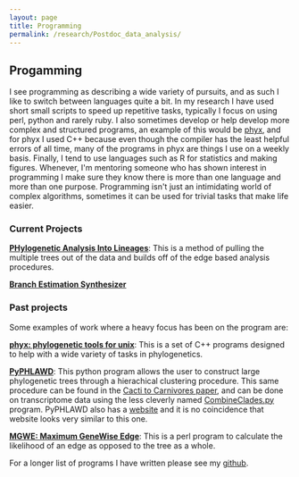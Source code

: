 ```yaml
---
layout: page
title: Programming 
permalink: /research/Postdoc_data_analysis/
---
```


## Progamming

I see programming as describing a wide variety of pursuits, and as such I like to switch between languages quite a bit. In my research I have used short small scripts to speed up repetitive tasks, typically I focus on using perl, python and rarely ruby. I also sometimes develop or help develop more complex and structured programs, an example of this would be [phyx](https://github.com/FePhyFoFum/phyx), and for phyx I used C++ because even though the compiler has the least helpful errors of all time, many of the programs in phyx are things I use on a weekly basis. Finally, I tend to use languages such as R for statistics and making figures. Whenever, I'm mentoring someone who has shown interest in programming I make sure they know there is more than one language and more than one purpose. Programming isn't just an intimidating world of complex algorithms, sometimes it can be used for trivial tasks that make life easier.

### Current Projects

[**PHylogenetic Analysis Into Lineages**](https://github.com/jfwalker/PHAIL): This is a method of pulling the multiple trees out of the data and builds off of the edge based analysis procedures.

[**Branch Estimation Synthesizer**](https://github.com/jfwalker/BES)

### Past projects
Some examples of work where a heavy focus has been on the program are:

[**phyx: phylogenetic tools for unix**](https://github.com/FePhyFoFum/phyx): This is a set of C++ programs designed to help with a wide variety of tasks in phylogenetics.

[**PyPHLAWD**](https://github.com/FePhyFoFum/PyPHLAWD): This python program allows the user to construct large phylogenetic trees through a hierachical clustering procedure. This same procedure can be found in the [Cacti to Carnivores paper](https://bsapubs.onlinelibrary.wiley.com/doi/full/10.1002/ajb2.1069), and can be done on transcriptome data using the less cleverly named [CombineClades.py](https://github.com/jfwalker/Clustering) program. PyPHLAWD also has a [website](https://fephyfofum.github.io/PyPHLAWD/) and it is no coincidence that website looks very similar to this one.

[**MGWE: Maximum GeneWise Edge**](https://github.com/jfwalker/MGWE): This is a perl program to calculate the likelihood of an edge as opposed to the tree as a whole.

For a longer list of programs I have written please see my [github](https://github.com/jfwalker).

